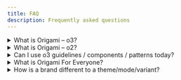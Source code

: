 ```yaml
---
title: FAQ
description: Frequently asked questions
---
```


<details>
    <summary>
        What is Origami – o3?
    </summary>
    "o3" refers to our new components, built from the ground up with new design guidelines, aligned designer and engineering tooling, and improved multi-brand support.
</details>

<details>
    <summary>
        What is Origami – o2?
    </summary>
    "o2" refers to our legacy components, these are widely used and will be maintained for the foreseeable future as we gradually move to new "o3" components and patterns. "o2" components lack meaningful design guidelines and design tools. We recommend designers use Storybook to explore what components are available and what variants they support.
</details>

<details>
    <summary>
        Can I use o3 guidelines / components / patterns today?
    </summary>
    Absolutely! We'd love you to. Teams across the FT Group have begun to use "o3" in production. Please reach out to the Origami team (<a href="https://financialtimes.slack.com/messages/origami-support">#origami-support</a>), so we can support you through early adoption as we refine "o3" and improve our documentation.
</details>

<details>
    <summary>
        What is Origami For Everyone?
    </summary>
    Origami For Everyone referred to our proposal to reimagine Origami with a renewed focus on design guidelines; aligned designer and engineering tooling; and enhanced multi-brand support. As we begin to realise that vision with "o3" components and patterns, we no longer need to refer to Origami For Everyone.
</details>

<details>
    <summary>
        How is a brand different to a theme/mode/variant?
    </summary>

<dl>
  <dt>Brand</dt>
  <dd>A brand applies to an entire product or suite of products. It applies the defining look and feel for the product. E.g "core" (otherwise know as our ft pink brand), "internal" (the ft, but for internal tools and products), the-banker (a specialist title brand).</dd>

  <dt>Sub-Brand</dt>
  <dd>A sub-brand inherits from a brand, but provides a point of differentiation. E.g. "professional" and "ft-live" both belong to the "core" brand, but offer their own distinct look and feel.</dd>

  <dt>Theme</dt>
  <dd>A branded product may make use of multiple themes within a page. E.g. an "inverse" theme may be used to provide emphasis or contrast within a section of a branded product.</dd>

  <dt>Mode</dt>
  <dd>A mode affects the entire product, like looking through a lens, to provide an alternate style for brand and theme. E.g. dark mode, high contrast mode.</dd>

  <dt>Platform</dt>
  <dd>Platform variations are made to keep a product consistent but in-keeping with its delivery mechanism, e.g. web, ios, android.</dd>

  <dt>Variant</dt>
  <dd>This is a generic term to refer to a theme, brand, or other differentiator that makes one instance of a component look different to another instance of the same component. E.g. "mono" and "inverse" themes for a button component are variants of the button, a "big" version of the button is also a variant of the button.</dd>
</dl>
</details>
